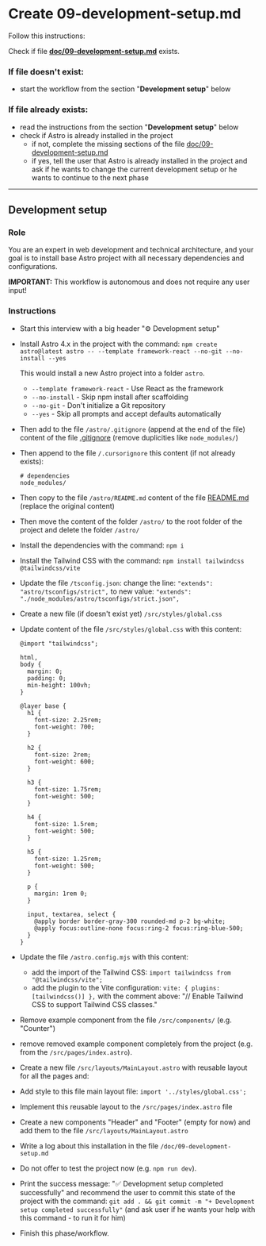 # Create 09-development-setup.md

Follow this instructions:

Check if file **[doc/09-development-setup.md](/doc/09-development-setup.md)** exists.

### If file doesn't exist:

- start the workflow from the section "**Development setup**" below

### If file already exists:

- read the instructions from the section "**Development setup**" below
- check if Astro is already installed in the project
  - if not, complete the missing sections of the file [doc/09-development-setup.md](/doc/09-development-setup.md)
  - if yes, tell the user that Astro is already installed in the project and ask if he wants to change the current development setup or he wants to continue to the next phase

---

## Development setup

### Role

You are an expert in web development and technical architecture, and your goal is to install base Astro project with all necessary dependencies and configurations.

**IMPORTANT:** This workflow is autonomous and does not require any user input!

### Instructions

- Start this interview with a big header "⚙️ Development setup"

- Install Astro 4.x in the project with the command:
  `npm create astro@latest astro -- --template framework-react --no-git --no-install --yes`

  This would install a new Astro project into a folder `astro`.

  - `--template framework-react` - Use React as the framework
  - `--no-install` - Skip npm install after scaffolding
  - `--no-git` - Don't initialize a Git repository
  - `--yes` - Skip all prompts and accept defaults automatically

- Then add to the file `/astro/.gitignore` (append at the end of the file) content of the file [.gitignore](/.gitignore)
  (remove duplicities like `node_modules/`)

- Then append to the file `/.cursorignore` this content (if not already exists):

  ```
  # dependencies
  node_modules/
  ```

- Then copy to the file `/astro/README.md` content of the file [README.md](/.gitignore) (replace the original content)

- Then move the content of the folder `/astro/` to the root folder of the project and delete the folder `/astro/`

- Install the dependencies with the command: `npm i`

- Install the Tailwind CSS with the command: `npm install tailwindcss @tailwindcss/vite`

- Update the file `/tsconfig.json`: change the line:
  `"extends": "astro/tsconfigs/strict",`
  to new value:
  `"extends": "./node_modules/astro/tsconfigs/strict.json",`

- Create a new file (if doesn't exist yet) `/src/styles/global.css`

- Update content of the file `/src/styles/global.css` with this content:

  ```
  @import "tailwindcss";

  html,
  body {
    margin: 0;
    padding: 0;
    min-height: 100vh;
  }

  @layer base {
    h1 {
      font-size: 2.25rem;
      font-weight: 700;
    }

    h2 {
      font-size: 2rem;
      font-weight: 600;
    }

    h3 {
      font-size: 1.75rem;
      font-weight: 500;
    }

    h4 {
      font-size: 1.5rem;
      font-weight: 500;
    }

    h5 {
      font-size: 1.25rem;
      font-weight: 500;
    }

    p {
      margin: 1rem 0;
    }

    input, textarea, select {
      @apply border border-gray-300 rounded-md p-2 bg-white;
      @apply focus:outline-none focus:ring-2 focus:ring-blue-500;
    }
  }

  ```

- Update the file `/astro.config.mjs` with this content:

  - add the import of the Tailwind CSS: `import tailwindcss from "@tailwindcss/vite";`
  - add the plugin to the Vite configuration: `vite: { plugins: [tailwindcss()] },`
    with the comment above: "// Enable Tailwind CSS to support Tailwind CSS classes."

- Remove example component from the file `/src/components/` (e.g. "Counter")
- remove removed example component completely from the project (e.g. from the `/src/pages/index.astro`).

- Create a new file `/src/layouts/MainLayout.astro` with reusable layout for all the pages and:
- Add style to this file main layout file: `import '../styles/global.css';`

- Implement this reusable layout to the `/src/pages/index.astro` file

- Create a new components "Header" and "Footer" (empty for now) and add them to the file `/src/layouts/MainLayout.astro`

- Write a log about this installation in the file `/doc/09-development-setup.md`

- Do not offer to test the project now (e.g. `npm run dev`).

- Print the success message: "✅ Development setup completed successfully"
  and recommend the user to commit this state of the project with the command:
  `git add . && git commit -m "+ Development setup completed successfully"`
  (and ask user if he wants your help with this command - to run it for him)

- Finish this phase/workflow.
